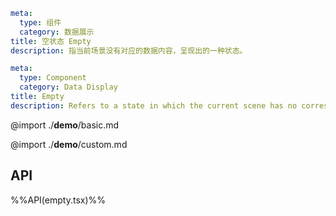 ```yaml zh-CN
meta:
  type: 组件
  category: 数据展示
title: 空状态 Empty
description: 指当前场景没有对应的数据内容，呈现出的一种状态。
```

```yaml en-US
meta:
  type: Component
  category: Data Display
title: Empty
description: Refers to a state in which the current scene has no corresponding data content.
```

@import ./**demo**/basic.md

@import ./**demo**/custom.md

## API

%%API(empty.tsx)%%
